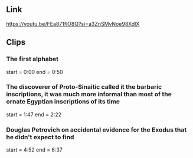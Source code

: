 ## Link
https://youtu.be/FEa871flO8Q?si=a3ZnSMvNoe98XdlX

## Clips

### The first alphabet
start = 0:00
end = 0:50

### The discoverer of Proto-Sinaitic called it the barbaric inscriptions, it was much more informal than most of the ornate Egyptian inscriptions of its time
start = 1:47
end = 2:22

### Douglas Petrovich on accidental evidence for the Exodus that he didn't expect to find
start = 4:52
end = 6:37